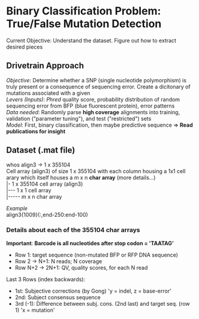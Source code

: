 # Binary Classification Problem: True/False Mutation Detection
Current Objective:  Understand the dataset. Figure out how to extract desired pieces 

## Drivetrain Approach
_Objective_:  Determine whether a SNP (single nucleotide polymorphism) is truly present or a consequence of sequencing error. Create a dicitonary of mutations associated with a given <br>
_Levers (Inputs)_:  _Phred_ quality score, probability distribution of random sequencing error from BFP (blue fluorescent protein), error patterns <br>
_Data needed_:  Randomly parse **high coverage** alignments into training, validation ("parameter tuning"), and test ("restricted") sets <br>
_Model_:  First, binary classification, then maybe predictive sequence => **Read publications for insight** <br>

## Dataset (.mat file)
whos align3 -> 1 x 355104 <br>
Cell array (align3) of size 1 x 355104 with each column housing a 1x1 cell arary which itself houses a m x n **char array** (more details...) <br>
|- 1 x 355104 cell array (align3) <br>
|--- 1 x 1 cell array  <br>
|----- m x n char array  <br>

_Example_ <br>
align3{1009}(:,end-250:end-100) <br>

### Details about each of the 355104 char arrays
**Important**: **Barcode is all nucleotides after stop codon = 'TAATAG'**

- Row 1: target sequence (non-mutated BFP or RFP DNA sequence)
- Row 2 -> N+1: N reads; N coverage
- Row N+2 -> 2N+1: QV, quality scores, for each N read

Last 3 Rows (index backwards):
- 1st: Subjective corrections (by Gong) 'y = indel, z = base-error'
- 2nd: Subject consensus sequence 
- 3rd (-1): Difference between subj. cons. (2nd last) and target seq. (row 1) 'x = mutation'
